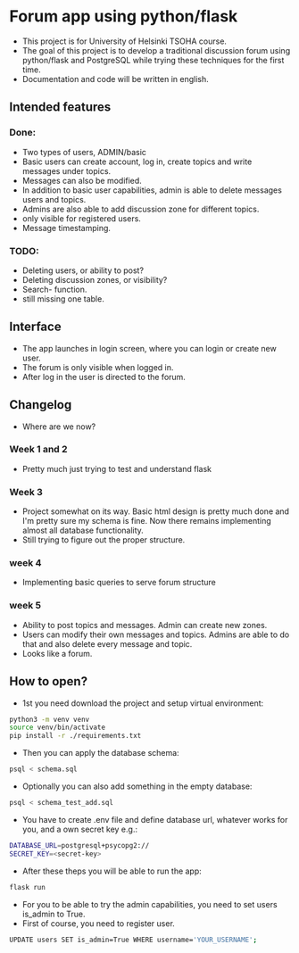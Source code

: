 # Forum app using python/flask

- This project is for University of Helsinki TSOHA course.
- The goal of this project is to develop a traditional discussion forum using
python/flask and PostgreSQL while trying these techniques for the first time.
- Documentation and code will be written in english.
## Intended features

### Done:
- Two types of users, ADMIN/basic
- Basic users can create account,  log in, create topics and write messages under topics.
- Messages can also be modified.
- In addition to basic user capabilities, admin is able to delete messages users and topics.
- Admins are also able to add discussion zone for different topics.
- only visible for registered users.
- Message timestamping. 

### TODO:
- Deleting users, or ability to post?
- Deleting discussion zones, or visibility?
- Search- function.
- still missing one table.


## Interface

- The app launches in login screen, where you can login or create new user.
- The forum is only visible when logged in.
- After log in the user is directed to the forum. 

## Changelog

- Where are we now?

### Week 1 and 2

- Pretty much just trying to test and understand flask

### Week 3

- Project somewhat on its way. Basic html design is pretty much done and I'm pretty sure my schema is fine. Now there remains implementing almost all database functionality.
- Still trying to figure out the proper structure.

### week 4

- Implementing basic queries to serve forum structure

### week 5

- Ability to post topics and messages. Admin can create new zones.
- Users can modify their own messages and topics. Admins are able to do that and also delete every message and topic.
- Looks like a forum.

## How to open?

- 1st you need download the project and setup virtual environment:

```bash
python3 -m venv venv
source venv/bin/activate
pip install -r ./requirements.txt
```
- Then you can apply the database schema:

```bash
psql < schema.sql
```

- Optionally you can also add something in the empty database:

```bash
psql < schema_test_add.sql
```

- You have to create .env file and define database url, whatever works for you, and a own secret key e.g.:

```bash
DATABASE_URL=postgresql+psycopg2://
SECRET_KEY=<secret-key>
```

- After these theps you will be able to run the app:

```bash
flask run
```
- For you to be able to try the admin capabilities, you need to set users is_admin to True.
- First of course, you need to register user.

```bash
UPDATE users SET is_admin=True WHERE username='YOUR_USERNAME';
```
